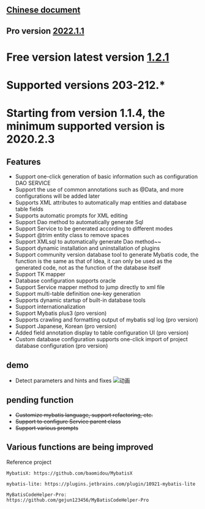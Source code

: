 ## [Chinese document](https://github.com/zoulejiu/mybatisSmartCodeHelp/blob/main/README-CN.md)
## Pro version [2022.1.1](https://plugins.jetbrains.com/plugin/18389-mybatis-smart-code-help-pro)
# Free version latest version [1.2.1](https://plugins.jetbrains.com/plugin/16245-mybatis-smart-code-help)
# Supported versions 203-212.*
# Starting from version 1.1.4, the minimum supported version is 2020.2.3
## Features
 - Support one-click generation of basic information such as configuration DAO SERVICE
 - Support the use of common annotations such as @Data, and more configurations will be added later
 - Supports XML attributes to automatically map entities and database table fields
 - Supports automatic prompts for XML editing
 - Support Dao method to automatically generate Sql
 - Support Service to be generated according to different modes
 - Support @trim entity class to remove spaces
 - Support XMLsql to automatically generate Dao method~~
 - Support dynamic installation and uninstallation of plugins
 - Support community version database tool to generate Mybatis code, the function is the same as that of Idea, it can only be used as the generated code, not as the function of the database itself
 - Support TK mapper
 - Database configuration supports oracle
 - Support Service mapper method to jump directly to xml file
 - Support multi-table definition one-key generation
 - Supports dynamic startup of built-in database tools
 - Support internationalization
 - Support Mybatis plus3 (pro version)
 - Supports crawling and formatting output of mybatis sql log (pro version)
 - Support Japanese, Korean (pro version)
 - Added field annotation display to table configuration UI (pro version)
 - Custom database configuration supports one-click import of project database configuration (pro version)
 
 
## demo
 - Detect parameters and hints and fixes ![动画](https://user-images.githubusercontent.com/31949635/151687939-77cf4642-9ce8-41b7-9dea-07829ed54d13.gif)

## pending function
  - ~~Customize mybatis language, support refactoring, etc.~~
  - ~~Support to configure Service parent class~~
  - ~~Support various prompts~~
## Various functions are being improved
Reference project

    MybatisX: https://github.com/baomidou/MybatisX
   
    mybatis-lite: https://plugins.jetbrains.com/plugin/10921-mybatis-lite
   
    MyBatisCodeHelper-Pro: https://github.com/gejun123456/MyBatisCodeHelper-Pro
